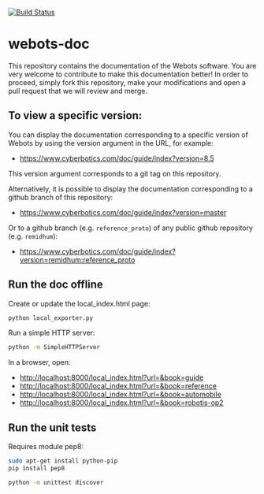 [![Build Status](https://travis-ci.org/omichel/webots-doc.svg?branch=master)](https://travis-ci.org/omichel/webots-doc)


# webots-doc

This repository contains the documentation of the Webots software.
You are very welcome to contribute to make this documentation better!
In order to proceed, simply fork this repository, make your modifications and
open a pull request that we will review and merge.

## To view a specific version:

You can display the documentation corresponding to a specific version of Webots
by using the version argument in the URL, for example:

- https://www.cyberbotics.com/doc/guide/index?version=8.5

This version argument corresponds to a git tag on this repository.

Alternatively, it is possible to display the documentation corresponding to
a github branch of this repository:

- https://www.cyberbotics.com/doc/guide/index?version=master

Or to a github branch (e.g. `reference_proto`) of any public github repository (e.g. `remidhum`):

- https://www.cyberbotics.com/doc/guide/index?version=remidhum:reference_proto

## Run the doc offline

Create or update the local_index.html page:

```sh
python local_exporter.py
```

Run a simple HTTP server:

```sh
python -m SimpleHTTPServer
```

In a browser, open:

- [http://localhost:8000/local_index.html?url=&book=guide](http://localhost:8000/local_index.html?url=&book=guide)
- [http://localhost:8000/local_index.html?url=&book=reference](http://localhost:8000/local_index.html?url=&book=reference)
- [http://localhost:8000/local_index.html?url=&book=automobile](http://localhost:8000/local_index.html?url=&book=automobile)
- [http://localhost:8000/local_index.html?url=&book=robotis-op2](http://localhost:8000/local_index.html?url=&book=robotis-op2)


## Run the unit tests

Requires module pep8:
```sh
sudo apt-get install python-pip
pip install pep8
```

```sh
python -m unittest discover
```
